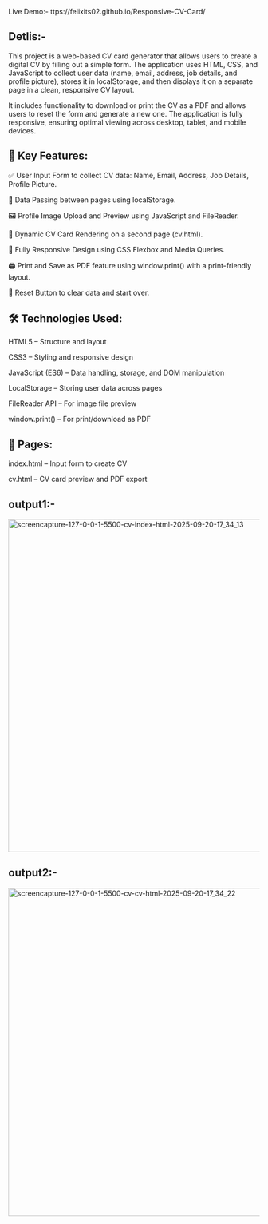 Live Demo:- ttps://felixits02.github.io/Responsive-CV-Card/

<h2>Detlis:-</h2>
This project is a web-based CV card generator that allows users to create a digital CV by filling out a simple form. The application uses HTML, CSS, and JavaScript to collect user data (name, email, address, job details, and profile picture), stores it in localStorage, and then displays it on a separate page in a clean, responsive CV layout.

It includes functionality to download or print the CV as a PDF and allows users to reset the form and generate a new one. The application is fully responsive, ensuring optimal viewing across desktop, tablet, and mobile devices.

<h2>🧩 Key Features:</h2>
✅ User Input Form to collect CV data: Name, Email, Address, Job Details, Profile Picture.

🔁 Data Passing between pages using localStorage.

🖼️ Profile Image Upload and Preview using JavaScript and FileReader.

🧾 Dynamic CV Card Rendering on a second page (cv.html).

📱 Fully Responsive Design using CSS Flexbox and Media Queries.

🖨️ Print and Save as PDF feature using window.print() with a print-friendly layout.

🔄 Reset Button to clear data and start over.

<h2>🛠️ Technologies Used:</h2>
HTML5 – Structure and layout

CSS3 – Styling and responsive design

JavaScript (ES6) – Data handling, storage, and DOM manipulation

LocalStorage – Storing user data across pages

FileReader API – For image file preview

window.print() – For print/download as PDF

<h2>📁 Pages:</h2>
index.html – Input form to create CV

cv.html – CV card preview and PDF export

<h2>output1:-</h2>
<img width="1366" height="667" alt="screencapture-127-0-0-1-5500-cv-index-html-2025-09-20-17_34_13" src="https://github.com/user-attachments/assets/b6de1d5d-a088-44b3-99d0-92d59dc02568" />

<h2>output2:-</h2>
<img width="1366" height="657" alt="screencapture-127-0-0-1-5500-cv-cv-html-2025-09-20-17_34_22" src="https://github.com/user-attachments/assets/050dd475-d9b2-4e3a-8044-562439fffa5d" />
